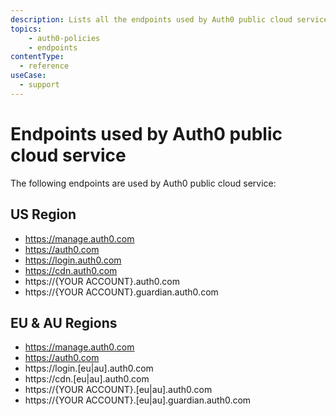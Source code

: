```yaml
---
description: Lists all the endpoints used by Auth0 public cloud service.
topics:
    - auth0-policies
    - endpoints
contentType:
  - reference
useCase:
  - support
---
```


# Endpoints used by Auth0 public cloud service  

The following endpoints are used by Auth0 public cloud service:

## US Region

* https://manage.auth0.com
* https://auth0.com
* https://login.auth0.com
* https://cdn.auth0.com
* https://{YOUR ACCOUNT}.auth0.com
* https://{YOUR ACCOUNT}.guardian.auth0.com 

## EU & AU Regions

* https://manage.auth0.com
* https://auth0.com
* https://login.[eu|au].auth0.com
* https://cdn.[eu|au].auth0.com
* https://{YOUR ACCOUNT}.[eu|au].auth0.com
* https://{YOUR ACCOUNT}.[eu|au].guardian.auth0.com
